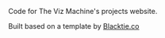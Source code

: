 Code for The Viz Machine's projects website.

Built based on a template by [Blacktie.co](http://www.blacktie.co/)